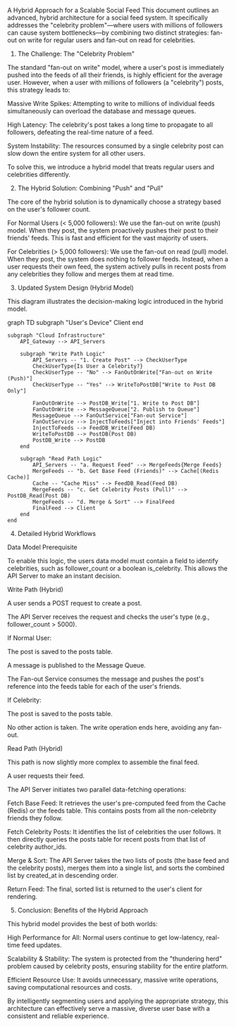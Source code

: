 A Hybrid Approach for a Scalable Social Feed
This document outlines an advanced, hybrid architecture for a social feed system. It specifically addresses the "celebrity problem"—where users with millions of followers can cause system bottlenecks—by combining two distinct strategies: fan-out on write for regular users and fan-out on read for celebrities.

1. The Challenge: The "Celebrity Problem"

The standard "fan-out on write" model, where a user's post is immediately pushed into the feeds of all their friends, is highly efficient for the average user. However, when a user with millions of followers (a "celebrity") posts, this strategy leads to:

Massive Write Spikes: Attempting to write to millions of individual feeds simultaneously can overload the database and message queues.

High Latency: The celebrity's post takes a long time to propagate to all followers, defeating the real-time nature of a feed.

System Instability: The resources consumed by a single celebrity post can slow down the entire system for all other users.

To solve this, we introduce a hybrid model that treats regular users and celebrities differently.

2. The Hybrid Solution: Combining "Push" and "Pull"

The core of the hybrid solution is to dynamically choose a strategy based on the user's follower count.

For Normal Users (< 5,000 followers): We use the fan-out on write (push) model. When they post, the system proactively pushes their post to their friends' feeds. This is fast and efficient for the vast majority of users.

For Celebrities (> 5,000 followers): We use the fan-out on read (pull) model. When they post, the system does nothing to follower feeds. Instead, when a user requests their own feed, the system actively pulls in recent posts from any celebrities they follow and merges them at read time.

3. Updated System Design (Hybrid Model)

This diagram illustrates the decision-making logic introduced in the hybrid model.

graph TD
    subgraph "User's Device"
        Client
    end

    subgraph "Cloud Infrastructure"
        API_Gateway --> API_Servers
        
        subgraph "Write Path Logic"
            API_Servers -- "1. Create Post" --> CheckUserType
            CheckUserType{Is User a Celebrity?}
            CheckUserType -- "No" --> FanOutOnWrite["Fan-out on Write (Push)"]
            CheckUserType -- "Yes" --> WriteToPostDB["Write to Post DB Only"]

            FanOutOnWrite --> PostDB_Write["1. Write to Post DB"]
            FanOutOnWrite --> MessageQueue["2. Publish to Queue"]
            MessageQueue --> FanOutService["Fan-out Service"]
            FanOutService --> InjectToFeeds["Inject into Friends' Feeds"]
            InjectToFeeds --> FeedDB_Write(Feed DB)
            WriteToPostDB --> PostDB(Post DB)
            PostDB_Write --> PostDB
        end

        subgraph "Read Path Logic"
            API_Servers -- "a. Request Feed" --> MergeFeeds{Merge Feeds}
            MergeFeeds -- "b. Get Base Feed (Friends)" --> Cache[(Redis Cache)]
            Cache -- "Cache Miss" --> FeedDB_Read(Feed DB)
            MergeFeeds -- "c. Get Celebrity Posts (Pull)" --> PostDB_Read(Post DB)
            MergeFeeds -- "d. Merge & Sort" --> FinalFeed
            FinalFeed --> Client
        end
    end



4. Detailed Hybrid Workflows

Data Model Prerequisite

To enable this logic, the users data model must contain a field to identify celebrities, such as follower_count or a boolean is_celebrity. This allows the API Server to make an instant decision.

Write Path (Hybrid)

A user sends a POST request to create a post.

The API Server receives the request and checks the user's type (e.g., follower_count > 5000).

If Normal User:

The post is saved to the posts table.

A message is published to the Message Queue.

The Fan-out Service consumes the message and pushes the post's reference into the feeds table for each of the user's friends.

If Celebrity:

The post is saved to the posts table.

No other action is taken. The write operation ends here, avoiding any fan-out.

Read Path (Hybrid)

This path is now slightly more complex to assemble the final feed.

A user requests their feed.

The API Server initiates two parallel data-fetching operations:

Fetch Base Feed: It retrieves the user's pre-computed feed from the Cache (Redis) or the feeds table. This contains posts from all the non-celebrity friends they follow.

Fetch Celebrity Posts: It identifies the list of celebrities the user follows. It then directly queries the posts table for recent posts from that list of celebrity author_ids.

Merge & Sort: The API Server takes the two lists of posts (the base feed and the celebrity posts), merges them into a single list, and sorts the combined list by created_at in descending order.

Return Feed: The final, sorted list is returned to the user's client for rendering.

5. Conclusion: Benefits of the Hybrid Approach

This hybrid model provides the best of both worlds:

High Performance for All: Normal users continue to get low-latency, real-time feed updates.

Scalability & Stability: The system is protected from the "thundering herd" problem caused by celebrity posts, ensuring stability for the entire platform.

Efficient Resource Use: It avoids unnecessary, massive write operations, saving computational resources and costs.

By intelligently segmenting users and applying the appropriate strategy, this architecture can effectively serve a massive, diverse user base with a consistent and reliable experience.

